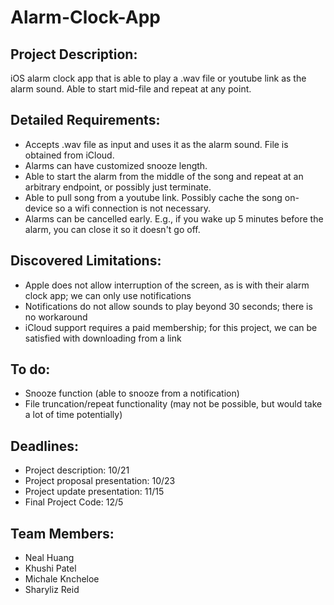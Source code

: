 # Alarm-Clock-App

## Project Description:
iOS alarm clock app that is able to play a .wav file or youtube link as the alarm sound. Able to start mid-file and repeat at any point.

## Detailed Requirements:
- Accepts .wav file as input and uses it as the alarm sound. File is obtained from iCloud.
- Alarms can have customized snooze length.
- Able to start the alarm from the middle of the song and repeat at an arbitrary endpoint, or possibly just terminate.
- Able to pull song from a youtube link. Possibly cache the song on-device so a wifi connection is not necessary.
- Alarms can be cancelled early. E.g., if you wake up 5 minutes before the alarm, you can close it so it doesn't go off.

## Discovered Limitations:
- Apple does not allow interruption of the screen, as is with their alarm clock app; we can only use notifications
- Notifications do not allow sounds to play beyond 30 seconds; there is no workaround
- iCloud support requires a paid membership; for this project, we can be satisfied with downloading from a link

## To do:
- Snooze function (able to snooze from a notification)
- File truncation/repeat functionality (may not be possible, but would take a lot of time potentially)

## Deadlines:
- Project description: 10/21
- Project proposal presentation: 10/23
- Project update presentation: 11/15
- Final Project Code: 12/5

## Team Members:
- Neal Huang
- Khushi Patel
- Michale Kncheloe
- Sharyliz Reid
